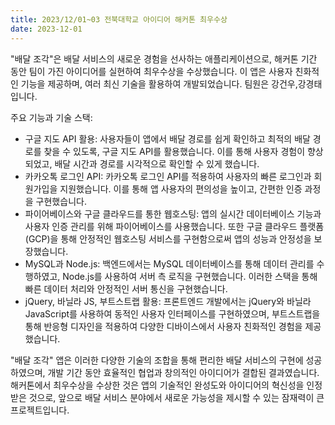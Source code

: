 ```yaml
---
title: 2023/12/01~03 전북대학교 아이디어 해커톤 최우수상
date: 2023-12-01
---
```


"배달 조각"은 배달 서비스의 새로운 경험을 선사하는 애플리케이션으로, 해커톤 기간 동안 팀이 가진 아이디어를 실현하여 최우수상을 수상했습니다. 이 앱은 사용자 친화적인 기능을 제공하며, 여러 최신 기술을 활용하여 개발되었습니다.
팀원은 강건우,강경태입니다.

주요 기능과 기술 스택:

- 구글 지도 API 활용: 사용자들이 앱에서 배달 경로를 쉽게 확인하고 최적의 배달 경로를 찾을 수 있도록, 구글 지도 API를 활용했습니다. 이를 통해 사용자 경험이 향상되었고, 배달 시간과 경로를 시각적으로 확인할 수 있게 했습니다.
- 카카오톡 로그인 API: 카카오톡 로그인 API를 적용하여 사용자의 빠른 로그인과 회원가입을 지원했습니다. 이를 통해 앱 사용자의 편의성을 높이고, 간편한 인증 과정을 구현했습니다.
- 파이어베이스와 구글 클라우드를 통한 웹호스팅: 앱의 실시간 데이터베이스 기능과 사용자 인증 관리를 위해 파이어베이스를 사용했습니다. 또한 구글 클라우드 플랫폼(GCP)을 통해 안정적인 웹호스팅 서비스를 구현함으로써 앱의 성능과 안정성을 보장했습니다.
- MySQL과 Node.js: 백엔드에서는 MySQL 데이터베이스를 통해 데이터 관리를 수행하였고, Node.js를 사용하여 서버 측 로직을 구현했습니다. 이러한 스택을 통해 빠른 데이터 처리와 안정적인 서버 통신을 구현했습니다.
- jQuery, 바닐라 JS, 부트스트랩 활용: 프론트엔드 개발에서는 jQuery와 바닐라 JavaScript를 사용하여 동적인 사용자 인터페이스를 구현하였으며, 부트스트랩을 통해 반응형 디자인을 적용하여 다양한 디바이스에서 사용자 친화적인 경험을 제공했습니다.

"배달 조각" 앱은 이러한 다양한 기술의 조합을 통해 편리한 배달 서비스의 구현에 성공하였으며, 개발 기간 동안 효율적인 협업과 창의적인 아이디어가 결합된 결과였습니다. 해커톤에서 최우수상을 수상한 것은 앱의 기술적인 완성도와 아이디어의 혁신성을 인정받은 것으로, 앞으로 배달 서비스 분야에서 새로운 가능성을 제시할 수 있는 잠재력이 큰 프로젝트입니다.